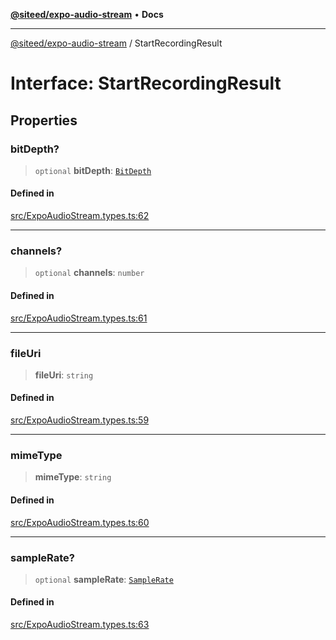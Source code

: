 [**@siteed/expo-audio-stream**](../README.md) • **Docs**

***

[@siteed/expo-audio-stream](../README.md) / StartRecordingResult

# Interface: StartRecordingResult

## Properties

### bitDepth?

> `optional` **bitDepth**: [`BitDepth`](../type-aliases/BitDepth.md)

#### Defined in

[src/ExpoAudioStream.types.ts:62](https://github.com/deeeed/expo-audio-stream/blob/1beb669a538877bfc3cca496d7b9c5e25165fa80/packages/expo-audio-stream/src/ExpoAudioStream.types.ts#L62)

***

### channels?

> `optional` **channels**: `number`

#### Defined in

[src/ExpoAudioStream.types.ts:61](https://github.com/deeeed/expo-audio-stream/blob/1beb669a538877bfc3cca496d7b9c5e25165fa80/packages/expo-audio-stream/src/ExpoAudioStream.types.ts#L61)

***

### fileUri

> **fileUri**: `string`

#### Defined in

[src/ExpoAudioStream.types.ts:59](https://github.com/deeeed/expo-audio-stream/blob/1beb669a538877bfc3cca496d7b9c5e25165fa80/packages/expo-audio-stream/src/ExpoAudioStream.types.ts#L59)

***

### mimeType

> **mimeType**: `string`

#### Defined in

[src/ExpoAudioStream.types.ts:60](https://github.com/deeeed/expo-audio-stream/blob/1beb669a538877bfc3cca496d7b9c5e25165fa80/packages/expo-audio-stream/src/ExpoAudioStream.types.ts#L60)

***

### sampleRate?

> `optional` **sampleRate**: [`SampleRate`](../type-aliases/SampleRate.md)

#### Defined in

[src/ExpoAudioStream.types.ts:63](https://github.com/deeeed/expo-audio-stream/blob/1beb669a538877bfc3cca496d7b9c5e25165fa80/packages/expo-audio-stream/src/ExpoAudioStream.types.ts#L63)
